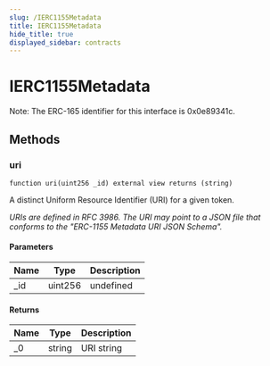 ```yaml
---
slug: /IERC1155Metadata
title: IERC1155Metadata
hide_title: true
displayed_sidebar: contracts
---
```

# IERC1155Metadata





Note: The ERC-165 identifier for this interface is 0x0e89341c.



## Methods

### uri

```solidity
function uri(uint256 _id) external view returns (string)
```

A distinct Uniform Resource Identifier (URI) for a given token.

*URIs are defined in RFC 3986. The URI may point to a JSON file that conforms to the &quot;ERC-1155 Metadata URI JSON Schema&quot;.*

#### Parameters

| Name | Type | Description |
|---|---|---|
| _id | uint256 | undefined

#### Returns

| Name | Type | Description |
|---|---|---|
| _0 | string | URI string



